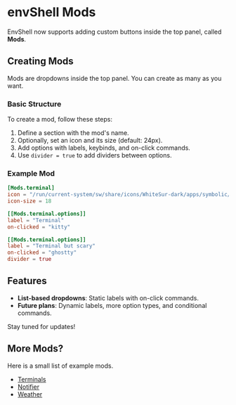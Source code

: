 # envShell Mods

EnvShell now supports adding custom buttons inside the top panel, called **Mods**.

## Creating Mods

Mods are dropdowns inside the top panel. You can create as many as you want.

### Basic Structure

To create a mod, follow these steps:

1. Define a section with the mod's name.
2. Optionally, set an icon and its size (default: 24px).
3. Add options with labels, keybinds, and on-click commands.
4. Use `divider = true` to add dividers between options.

### Example Mod

```toml
[Mods.terminal]
icon = "/run/current-system/sw/share/icons/WhiteSur-dark/apps/symbolic/terminal-app-symbolic.svg"
icon-size = 18

[[Mods.terminal.options]]
label = "Terminal"
on-clicked = "kitty"

[[Mods.terminal.options]]
label = "Terminal but scary"
on-clicked = "ghostty"
divider = true
```

## Features

- **List-based dropdowns**: Static labels with on-click commands.
- **Future plans**: Dynamic labels, more option types, and conditional commands.

Stay tuned for updates!

## More Mods?

Here is a small list of example mods.

- [Terminals](https://github.com/E3nviction/envShell/blob/master/docs/mods/terminal.toml)
- [Notifier](https://github.com/E3nviction/envShell/blob/master/docs/mods/notifier.toml)
- [Weather](https://github.com/E3nviction/envShell/blob/master/docs/mods/weather.toml)